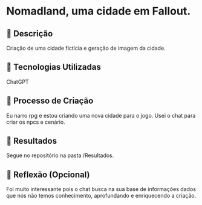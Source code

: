 
# Nomadland, uma cidade em Fallout.

## 📒 Descrição
Criação de uma cidade fictícia e geração de imagem da cidade.

## 🤖 Tecnologias Utilizadas
ChatGPT

## 🧐 Processo de Criação
Eu narro rpg e estou criando uma nova cidade para o jogo. Usei o chat para criar os npcs e cenário.

## 🚀 Resultados

Segue no repositório na pasta /Resultados.

## 💭 Reflexão (Opcional)
Foi muito interessante pois o chat busca na sua base de informações dados que nós não temos conhecimento, aprofundando e enriquecendo a criação.



